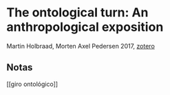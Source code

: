 # The ontological turn: An anthropological exposition

Martin Holbraad, Morten Axel Pedersen 2017, [zotero](zotero://select/items/@holbraad2017)

## Notas
[[giro ontológico]]
